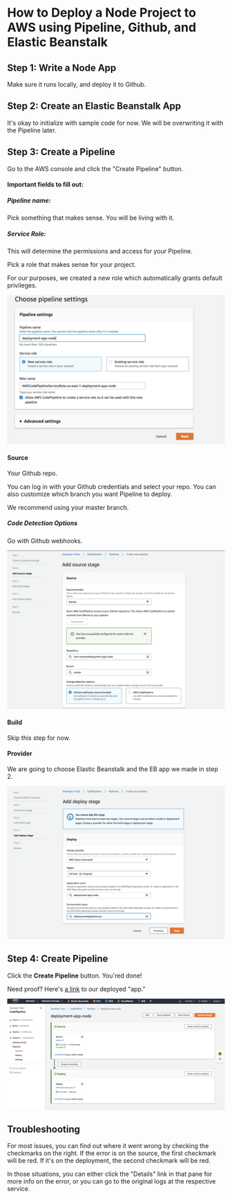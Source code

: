 # How to Deploy a Node Project to AWS using Pipeline, Github, and Elastic Beanstalk


## Step 1: Write a Node App

Make sure it runs locally, and deploy it to Github. 

## Step 2: Create an Elastic Beanstalk App

It's okay to initialize with sample code for now. We will be overwriting it with the Pipeline later. 

## Step 3: Create a Pipeline

Go to the AWS console and click the "Create Pipeline" button.  

#### Important fields to fill out:

##### Pipeline name:

Pick something that makes sense. You will be living with it.

##### Service Role:

This will determine the permissions and access for your Pipeline. 

Pick a role that makes sense for your project. 

For our purposes, we created a new role which automatically grants default privileges.

![Pipeline Settings Screenshot](./assets/Pipeline_Settings.png) 

#### Source 

Your Github repo. 

You can log in with your Github credentials and select your repo. You can also customize which branch you want 
Pipeline to deploy. 

We recommend using your master branch.

##### Code Detection Options

Go with Github webhooks. 

![Source Screenshot](assets/Add_Source.png)


#### Build

Skip this step for now. 


#### Provider

We are going to choose Elastic Beanstalk and the EB app we made in step 2.

![Deploy Screenshot](assets/Deploy.png) 

## Step 4: Create Pipeline

Click the **Create Pipeline** button. You'red done!

Need proof? Here's [a link](http://deploymentappnode-env.yzfrsbvqj4.us-east-1.elasticbeanstalk.com/) to our deployed "app."



![Success](./assets/Success.png)

## Troubleshooting

For most issues, you can find out where it went wrong by checking the checkmarks on the right. If the error is on the
 source, the first checkmark will be red. If it's on the deployment, the second checkmark will be red. 
 
 In those situations, you can either click the "Details" link in that pane for more info on the error, or you can go 
 to the original logs at the respective service. 



 



















